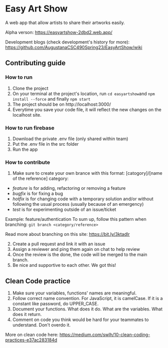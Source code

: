 # Easy Art Show
A web app that allow artists to share their artworks easily.

Alpha verson: https://easyartshow-2dbd2.web.app/

Development blogs (check development's history for more): https://github.com/AugustanaCSC490Spring23/EasyArtShow/wiki

## Contributing guide
### How to run
1. Clone the project
2. On your terminal at the project's location, run 
`cd easyartshow`and `npm install --force` and finally
`npm start`
3. The project should be on http://localhost:3000/
4. Everytime you save your code file, it will reflect the new changes on the localhost site. 

### How to run firebase
1. Download the private .env file (only shared within team)
2. Put the .env file in the src folder
3. Run the app

### How to contribute 
1. Make sure to create your own brance with this format: [catogory]/[name of the reference]
category: 
- *feature* is for adding, refactoring or removing a feature
- *bugfix* is for fixing a bug
- *hotfix* is for changing code with a temporary solution and/or without following the usual process (usually because of an emergency)
- *test* is for experimenting outside of an issue/ticket

Example: feature/authentication
To sum up, follow this pattern when branching:
`git branch <category/reference>`

Read more about branching on this site: https://bit.ly/3ktadIr

2. Create a pull request and link it with an issue
3. Assign a reviewer and ping them again on chat to help review
4. Once the review is the done, the code will be merged to the main branch. 
5. Be nice and supportive to each other. We got this!

## Clean Code practice
1. Make sure your variables, functions' names are meaningful. 
2. Follow correct name convention. For JavaScript, it is camelCase. If it is a constant like password, do UPPER_CASE. 
3. Document your functions. What does it do. What are the variables. What does it return. 
4. Comment on code you think would be hard for your teammates to understand. Don't overdo it. 

More on clean code here: https://medium.com/swlh/10-clean-coding-practices-e37ac283184d
